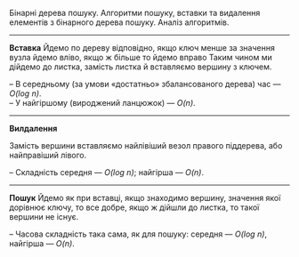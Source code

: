Бінарні дерева пошуку. Алгоритми пошуку, вставки та видалення елементів з бінарного дерева пошуку. Аналіз алгоритмів.

---
__Вставка__
Йдемо по дереву відповідно, якщо ключ менше за значення вузла йдемо вліво, якщо ж більше то йдемо вправо Таким чином ми дійдемо до листка, замість листка й вставляємо вершину з ключем.

– В середньому (за умови «достатньо» збалансованого дерева) час — _O(log n)_.  
– У найгіршому (вироджений ланцюжок) — _O(n)_.

---
__Вилдалення__

Замість вершини вставляємо найлівіший везол правого піддерева, або найправіший лівого.

– Складність середня — _O(log n)_; найгірша — _O(n)_.


---
__Пошук__
Йдемо як при вставці, якщо знаходимо вершину, значення якої дорівнює ключу, то все добре, якщо ж дійшли до листка, то такої вершини не існує.

– Часова складність така сама, як для пошуку: середня — _O(log n)_, найгірша — _O(n)_.